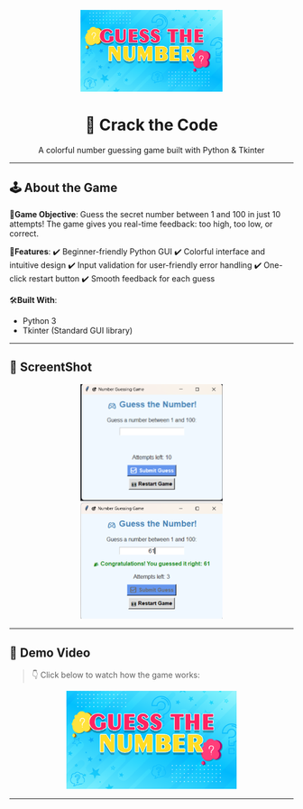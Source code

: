 <p align="center">
  <img src="number.png" alt="Number Guessing Game Banner" width="50%">
</p>

<h1 align="center">🎯 Crack the Code</h1>
<p align="center">A colorful number guessing game built with Python & Tkinter</p>

---

## 🕹️ About the Game

🔢**Game Objective**:
Guess the secret number between 1 and 100 in just 10 attempts! The game gives you real-time feedback: too high, too low, or correct.

🧠**Features**:
✔️ Beginner-friendly Python GUI
✔️ Colorful interface and intuitive design
✔️ Input validation for user-friendly error handling
✔️ One-click restart button
✔️ Smooth feedback for each guess

🛠️**Built With**:
- Python 3
- Tkinter (Standard GUI library)

---

## 🚀 ScreentShot
<p align="center">
  <img src="nums.png" alt="Number Guessing Game " width="50%">
  <img src="nums1.png" alt="Number Guessing Game " width="50%">
</p>

---

## 🎥 Demo Video

> 👇 Click below to watch how the game works:

<p align="center">
  <a href="https://youtu.be/eHfxLTPuLoo" target="_blank">
    <img src="number.png" alt="Watch Demo on YouTube" width="60%" />
  </a>
</p>

---


